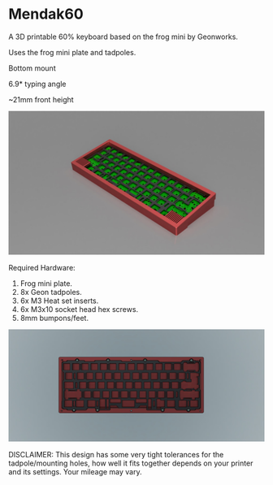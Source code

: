 # Mendak60
A 3D printable 60% keyboard based on the frog mini by Geonworks.

Uses the frog mini plate and tadpoles.

Bottom mount

6.9* typing angle

~21mm front height

![Photo1](Mendak60.jpg?raw=true)

Required Hardware:
1. Frog mini plate.
2. 8x Geon tadpoles.
3. 6x M3 Heat set inserts.
4. 6x M3x10 socket head hex screws.
5. 8mm bumpons/feet.

![Photo2](mounting.jpg?raw=true)

DISCLAIMER: This design has some very tight tolerances for the tadpole/mounting holes, how well it fits together depends on your printer and its settings. Your mileage may vary.
